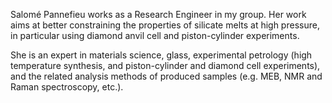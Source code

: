 Salomé Pannefieu works as a Research Engineer in my group. Her work aims at better constraining the properties of silicate melts at high pressure, in particular using diamond anvil cell and piston-cylinder experiments.

She is an expert in materials science, glass, experimental petrology (high temperature synthesis, and piston-cylinder and diamond cell experiments), and the related analysis methods of produced samples (e.g. MEB, NMR and Raman spectroscopy, etc.).
